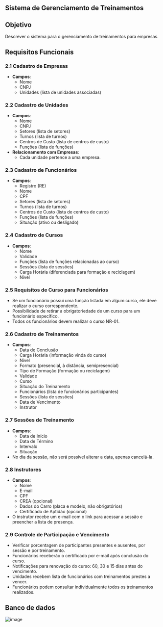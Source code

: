 ## Sistema de Gerenciamento de Treinamentos

## Objetivo
Descrever o sistema para o gerenciamento de treinamentos para empresas.

## Requisitos Funcionais

### 2.1 Cadastro de Empresas
- **Campos**:
  - Nome
  - CNPJ
  - Unidades (lista de unidades associadas)

### 2.2 Cadastro de Unidades
- **Campos**:
  - Nome
  - CNPJ
  - Setores (lista de setores)
  - Turnos (lista de turnos)
  - Centros de Custo (lista de centros de custo)
  - Funções (lista de funções)
- **Relacionamento com Empresas**:
  - Cada unidade pertence a uma empresa.

### 2.3 Cadastro de Funcionários
- **Campos**:
  - Registro (RE)
  - Nome
  - CPF
  - Setores (lista de setores)
  - Turnos (lista de turnos)
  - Centros de Custo (lista de centros de custo)
  - Funções (lista de funções)
  - Situação (ativo ou desligado)

### 2.4 Cadastro de Cursos
- **Campos**:
  - Nome
  - Validade
  - Funções (lista de funções relacionadas ao curso)
  - Sessões (lista de sessões)
  - Carga Horária (diferenciada para formação e reciclagem)
  - Nível

### 2.5 Requisitos de Curso para Funcionários
- Se um funcionário possui uma função listada em algum curso, ele deve realizar o curso correspondente.
- Possibilidade de retirar a obrigatoriedade de um curso para um funcionário específico.
- Todos os funcionários devem realizar o curso NR-01.

### 2.6 Cadastro de Treinamentos
- **Campos**:
  - Data de Conclusão
  - Carga Horária (informação vinda do curso)
  - Nível
  - Formato (presencial, à distância, semipresencial)
  - Tipo de Formação (formação ou reciclagem)
  - Validade
  - Curso
  - Situação do Treinamento
  - Funcionários (lista de funcionários participantes)
  - Sessões (lista de sessões)
  - Data de Vencimento
  - Instrutor

### 2.7 Sessões de Treinamento
- **Campos**:
  - Data de Início
  - Data de Término
  - Intervalo
  - Situação
- No dia da sessão, não será possível alterar a data, apenas cancelá-la.

### 2.8 Instrutores
- **Campos**:
  - Nome
  - E-mail
  - CPF
  - CREA (opcional)
  - Dados do Carro (placa e modelo, não obrigatórios)
  - Certificado de Aptidão (opcional)
- O instrutor recebe um e-mail com o link para acessar a sessão e preencher a lista de presença.

### 2.9 Controle de Participação e Vencimento
- Verificar porcentagem de participantes presentes e ausentes, por sessão e por treinamento.
- Funcionários receberão o certificado por e-mail após conclusão do curso.
- Notificações para renovação do curso: 60, 30 e 15 dias antes do vencimento.
- Unidades recebem lista de funcionários com treinamentos prestes a vencer.
- Funcionários podem consultar individualmente todos os treinamentos realizados.

## Banco de dados
![image](https://github.com/user-attachments/assets/853dac0d-a8cb-4e04-bdee-ea0f979b8b88)

